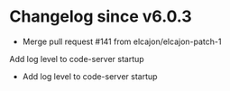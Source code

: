 # Changelog since v6.0.3
- Merge pull request #141 from elcajon/elcajon-patch-1

Add log level to code-server startup 
- Add log level to code-server startup 
